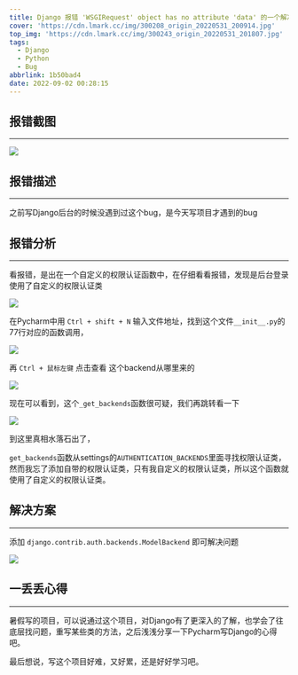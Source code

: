 ```yaml
---
title: Django 报错 'WSGIRequest' object has no attribute 'data' 的一个解决方法
cover: 'https://cdn.lmark.cc/img/300208_origin_20220531_200914.jpg'
top_img: 'https://cdn.lmark.cc/img/300243_origin_20220531_201807.jpg'
tags:
  - Django
  - Python
  - Bug
abbrlink: 1b50bad4
date: 2022-09-02 00:28:15
---
```




## 报错截图

------

![](http://cdn.lmark.cc/img/image-20220901015755972.png)



## 报错描述

------

之前写Django后台的时候没遇到过这个bug，是今天写项目才遇到的bug



## 报错分析

------

看报错，是出在一个自定义的权限认证函数中，在仔细看看报错，发现是后台登录使用了自定义的权限认证类

![](http://cdn.lmark.cc/img/image-20220901020129852.png)

在Pycharm中用 `Ctrl + shift + N` 输入文件地址，找到这个文件`__init__.py`的77行对应的函数调用，

![](http://cdn.lmark.cc/img/image-20220901020413298.png)

再 `Ctrl + 鼠标左键` 点击查看 这个backend从哪里来的

![](http://cdn.lmark.cc/img/image-20220901020500641.png)

现在可以看到，这个`_get_backends`函数很可疑，我们再跳转看一下

![](http://cdn.lmark.cc/img/image-20220901020549436.png)



到这里真相水落石出了，

`get_backends`函数从settings的`AUTHENTICATION_BACKENDS`里面寻找权限认证类，然而我忘了添加自带的权限认证类，只有我自定义的权限认证类，所以这个函数就使用了自定义的权限认证类。



## 解决方案

------

添加 `django.contrib.auth.backends.ModelBackend` 即可解决问题

![](http://cdn.lmark.cc/img/image-20220901020810505.png)



## 一丢丢心得

------

暑假写的项目，可以说通过这个项目，对Django有了更深入的了解，也学会了往底层找问题，重写某些类的方法，之后浅浅分享一下Pycharm写Django的心得吧。

最后想说，写这个项目好难，又好累，还是好好学习吧。
